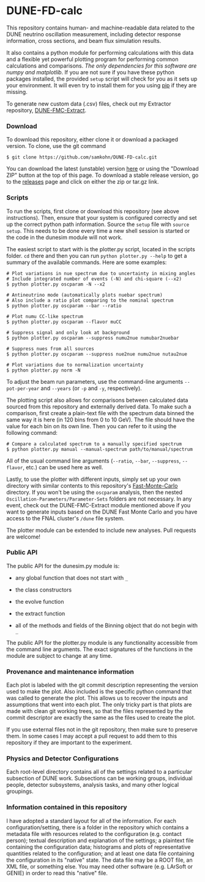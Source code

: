 # DUNE-FD-calc

This repository contains human- and machine-readable data related to the
DUNE neutrino oscillation measurement, including detector response
information, cross sections, and beam flux simulation results.

It also contains a python module for performing calculations with this
data and a flexible yet powerful plotting program for performing common
calculations and comparisons. *The only dependencies for this software
are numpy and matplotlib*. If you are not sure if you have these
python packages installed, the provided `setup` script will check for
you as it sets up your environment. It will even try to install them for
you using [pip](https://pypi.python.org/pypi/pip/) if they are missing.

To generate new custom data (.csv) files, check out my Extractor
repository,
[DUNE-FMC-Extract](https://github.com/samkohn/DUNE-FMC-Extract).

### Download
To download this repository, either clone it or download a packaged
version. To clone, use the git command

```
$ git clone https://github.com/samkohn/DUNE-FD-calc.git
```

You can download the latest (unstable) version
[here](https://github.com/samkohn/DUNE-FD-calc/archive/master.zip) or
using the "Download ZIP" button at the top of this page. To download a
stable release version, go to the
[releases](https://github.com/samkohn/DUNE-FD-calc/releases) page and
click on either the zip or tar.gz link.

### Scripts
To run the scripts, first clone or download this repository (see above
instructions). Then, ensure that your system is configured correctly and
set up the correct python path information. Source the `setup` file with
`source setup`. This needs to be done every time a new shell session is
started or the code in the dunesim module will not work.

The easiest script to start with is the plotter.py script, located in
the scripts folder. `cd` there and then you can run
`python plotter.py --help` to get a summary of the available commands.
Here are some examples:

```
# Plot variations in nue spectrum due to uncertainty in mixing angles
# Include integrated number of events (-N) and chi-square (--x2)
$ python plotter.py oscparam -N --x2

# Antineutrino mode (automatically plots nuebar spectrum)
# Also include a ratio plot comparing to the nominal spectrum
$ python plotter.py oscparam --bar --ratio

# Plot numu CC-like spectrum
$ python plotter.py oscparam --flavor muCC

# Suppress signal and only look at background
$ python plotter.py oscparam --suppress numu2nue numubar2nuebar

# Suppress nues from all sources
$ python plotter.py oscparam --suppress nue2nue numu2nue nutau2nue

# Plot variations due to normalization uncertainty
$ python plotter.py norm -N
```

To adjust the beam run parameters, use the command-line arguments
`--pot-per-year` and `--years` (or `-p` and `-y`, respectively).

The plotting script also allows for comparisons between calculated data
sourced from this repository and externally derived data. To make such a
comparison, first create a plain-text file with the spectrum data binned
the same way it is here (in 120 bins from 0 to 10 GeV). The file should
have the value for each bin on its own line. Then you can refer to it
using the following command:

```
# Compare a calculated spectrum to a manually specified spectrum
$ python plotter.py manual --manual-spectrum path/to/manual/spectrum
```

All of the usual command line arguments (`--ratio`, `--bar`, `--suppress`,
`--flavor`, etc.) can be used here as well.

Lastly, to use the plotter with different inputs, simply set up your own
directory with similar contents to this repository's
[Fast-Monte-Carlo](https://github.com/samkohn/DUNE-FD-calc/tree/master/Fast-Monte-Carlo)
directory. If you won't be using the `oscparam` analysis, then the
nested `Oscillation-Parameters/Parameter-Sets` folders are not
necessary. In any event, check out the DUNE-FMC-Extract module
mentioned above if you want to generate inputs based on the DUNE Fast
Monte Carlo and you have access to the FNAL cluster's `/dune` file
system.

The plotter module can be extended to include new analyses. Pull
requests are welcome!

### Public API
The public API for the dunesim.py module is:

 - any global function that does not start with `_`

 - the class constructors

 - the evolve function

 - the extract function

 - all of the methods and fields of the Binning object that do not begin
 with `_`

The public API for the plotter.py module is any functionality accessible
from the command line arguments. The exact signatures of the functions
in the module are subject to change at any time.

### Provenance and maintenance information
Each plot is labeled with the git commit description representing the
version used to make the plot. Also included is the specific python
command that was called to generate the plot. This allows us to recover
the inputs and assumptions that went into each plot. The only tricky
part is that plots are made with clean git working trees, so that the
files represented by the commit descriptor are exactly the same as the
files used to create the plot.

If you use external files not in the git repository, then make sure to
preserve them. In some cases I may accept a pull request to add them to
this repository if they are important to the experiment.


### Physics and Detector Configurations
Each root-level directory contains all of the settings related to a
particular subsection of DUNE work. Subsections can be working groups,
individual people, detector subsystems, analysis tasks, and many other
logical groupings.

### Information contained in this repository
I have adopted a standard layout for all of the information. For each
configuration/setting, there is a folder in the repository which
contains a metadata file with resources related to the configuration
(e.g. contact person); textual description and explanation of the settings; a
plaintext file containing the configuration data; histograms and plots
of representative quantities related to the configuration; and at least
one data file containing the configuration in its "native" state. The
data file may be a ROOT file, an XML file, or something else. You may
need other software (e.g. LArSoft or GENIE) in order to read this
"native" file.
